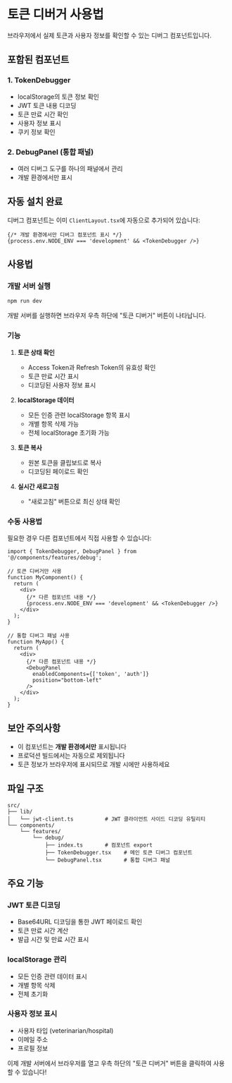 # 토큰 디버거 사용법

브라우저에서 실제 토큰과 사용자 정보를 확인할 수 있는 디버그 컴포넌트입니다.

## 포함된 컴포넌트

### 1. TokenDebugger
- localStorage의 토큰 정보 확인
- JWT 토큰 내용 디코딩
- 토큰 만료 시간 확인
- 사용자 정보 표시
- 쿠키 정보 확인

### 2. DebugPanel (통합 패널)
- 여러 디버그 도구를 하나의 패널에서 관리
- 개발 환경에서만 표시

## 자동 설치 완료

디버그 컴포넌트는 이미 `ClientLayout.tsx`에 자동으로 추가되어 있습니다:

```tsx
{/* 개발 환경에서만 디버그 컴포넌트 표시 */}
{process.env.NODE_ENV === 'development' && <TokenDebugger />}
```

## 사용법

### 개발 서버 실행
```bash
npm run dev
```

개발 서버를 실행하면 브라우저 우측 하단에 "토큰 디버거" 버튼이 나타납니다.

### 기능

1. **토큰 상태 확인**
   - Access Token과 Refresh Token의 유효성 확인
   - 토큰 만료 시간 표시
   - 디코딩된 사용자 정보 표시

2. **localStorage 데이터**
   - 모든 인증 관련 localStorage 항목 표시
   - 개별 항목 삭제 가능
   - 전체 localStorage 초기화 가능

3. **토큰 복사**
   - 원본 토큰을 클립보드로 복사
   - 디코딩된 페이로드 확인

4. **실시간 새로고침**
   - "새로고침" 버튼으로 최신 상태 확인

### 수동 사용법

필요한 경우 다른 컴포넌트에서 직접 사용할 수 있습니다:

```tsx
import { TokenDebugger, DebugPanel } from '@/components/features/debug';

// 토큰 디버거만 사용
function MyComponent() {
  return (
    <div>
      {/* 다른 컴포넌트 내용 */}
      {process.env.NODE_ENV === 'development' && <TokenDebugger />}
    </div>
  );
}

// 통합 디버그 패널 사용
function MyApp() {
  return (
    <div>
      {/* 다른 컴포넌트 내용 */}
      <DebugPanel 
        enabledComponents={['token', 'auth']}
        position="bottom-left"
      />
    </div>
  );
}
```

## 보안 주의사항

- 이 컴포넌트는 **개발 환경에서만** 표시됩니다
- 프로덕션 빌드에서는 자동으로 제외됩니다
- 토큰 정보가 브라우저에 표시되므로 개발 시에만 사용하세요

## 파일 구조

```
src/
├── lib/
│   └── jwt-client.ts          # JWT 클라이언트 사이드 디코딩 유틸리티
└── components/
    └── features/
        └── debug/
            ├── index.ts       # 컴포넌트 export
            ├── TokenDebugger.tsx    # 메인 토큰 디버그 컴포넌트
            └── DebugPanel.tsx       # 통합 디버그 패널
```

## 주요 기능

### JWT 토큰 디코딩
- Base64URL 디코딩을 통한 JWT 페이로드 확인
- 토큰 만료 시간 계산
- 발급 시간 및 만료 시간 표시

### localStorage 관리
- 모든 인증 관련 데이터 표시
- 개별 항목 삭제
- 전체 초기화

### 사용자 정보 표시
- 사용자 타입 (veterinarian/hospital)
- 이메일 주소
- 프로필 정보

이제 개발 서버에서 브라우저를 열고 우측 하단의 "토큰 디버거" 버튼을 클릭하여 사용할 수 있습니다!